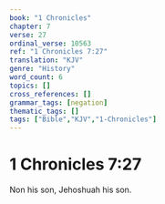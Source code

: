 ```yaml
---
book: "1 Chronicles"
chapter: 7
verse: 27
ordinal_verse: 10563
ref: "1 Chronicles 7:27"
translation: "KJV"
genre: "History"
word_count: 6
topics: []
cross_references: []
grammar_tags: [negation]
thematic_tags: []
tags: ["Bible","KJV","1-Chronicles"]
---
```


# 1 Chronicles 7:27

Non his son, Jehoshuah his son.
